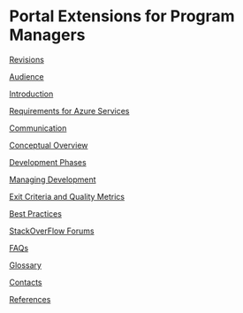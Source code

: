 <a name="portalExtensionsForProgramManagers"></a>
<!-- link to this document is [portalfx-extensions-forProgramManagers.md]()
-->

# Portal Extensions for Program Managers

[Revisions](portalfx-extensions-forProgramManagers-revisions.md)

[Audience](portalfx-extensions-forProgramManagers-audience.md)

[Introduction](portalfx-extensions-forProgramManagers-intro.md)

[Requirements for Azure Services](portalfx-extensions-requirements.md)

[Communication](portalfx-extensions-forProgramManagers-communication.md)

[Conceptual Overview](portalfx-extensions-forProgramManagers-overview.md)

[Development Phases](portalfx-extensions-developmentPhases.md)

[Managing Development](portalfx-extensions-forProgramManagers-managingDevelopment.md)

[Exit Criteria and Quality Metrics](portalfx-extensions-forProgramManagers-exitCriteria.md)

[Best Practices](portalfx-extensions-forProgramManagers-bestPractices.md)

[StackOverFlow Forums](portalfx-extensions-stackoverflow.md)

[FAQs](portalfx-extensions-faq-forProgramManagers.md)

[Glossary](portalfx-extensions-forProgramManagers-glossary.md)

[Contacts](portalfx-extensions-contacts.md)

[References](portalfx-extensions-forProgramManagers-references.md)